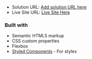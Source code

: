 - Solution URL: [Add solution URL here](https://your-solution-url.com)
- Live Site URL: [Live Site Here](https://esurreal.github.io/blog-preview/)

### Built with

- Semantic HTML5 markup
- CSS custom properties
- Flexbox
- [Styled Components](https://styled-components.com/) - For styles



